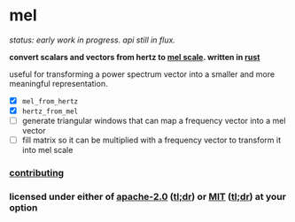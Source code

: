 # mel

*status: early work in progress. api still in flux.*

<!--
[![Build Status](https://travis-ci.org/snd/mel.svg?branch=master)](https://travis-ci.org/snd/mel/branches)
-->
<!--
[![](https://meritbadge.herokuapp.com/mel)](https://crates.io/crates/mel)
-->

**convert scalars and vectors from hertz to [mel scale](https://en.wikipedia.org/wiki/Mel_scale).
written in [rust](https://www.rust-lang.org/)**

useful for transforming a power spectrum vector into a smaller
and more meaningful representation.

- [x] `mel_from_hertz`
- [x] `hertz_from_mel`
- [ ] generate triangular windows that can map a frequency vector into a mel vector
- [ ] fill matrix so it can be multiplied with a frequency vector to transform it into mel scale

<!--
to use add `mel = "*"`
to the `[dependencies]` section of your `Cargo.toml` and call `extern crate mel;` in your code.
-->

<!--
## [read the documentation for an example and more !](https://snd.github.io/mel/mel/index.html)
-->

### [contributing](contributing.md)

### licensed under either of [apache-2.0](LICENSE-APACHE) ([tl;dr](https://tldrlegal.com/license/apache-license-2.0-(apache-2.0))) or [MIT](LICENSE-MIT) ([tl;dr](https://tldrlegal.com/license/mit-license)) at your option
